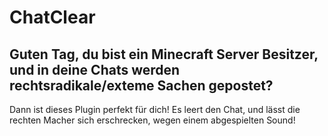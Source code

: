 # ChatClear
## Guten Tag, du bist ein Minecraft Server Besitzer, und in deine Chats werden rechtsradikale/exteme Sachen gepostet?

Dann ist dieses Plugin perfekt für dich!
Es leert den Chat, und lässt die rechten Macher sich erschrecken, wegen einem abgespielten Sound!
